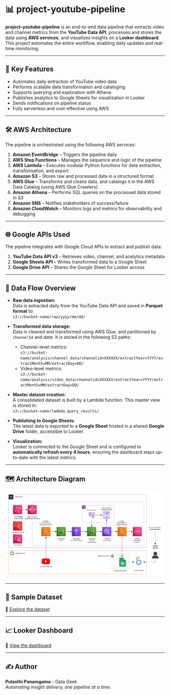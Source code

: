 # 📊 project-youtube-pipeline

**project-youtube-pipeline** is an end-to-end data pipeline that extracts video and channel metrics from the **YouTube Data API**, processes and stores the data using **AWS services**, and visualizes insights on a **Looker dashboard**. This project automates the entire workflow, enabling daily updates and real-time monitoring.

---

## 🚀 Key Features

- Automates daily extraction of YouTube video data  
- Performs scalable data transformation and cataloging  
- Supports querying and exploration with Athena  
- Publishes analytics to Google Sheets for visualization in Looker  
- Sends notifications on pipeline status  
- Fully serverless and cost-effective using AWS  

---

## 🛠️ AWS Architecture

The pipeline is orchestrated using the following AWS services:

1. **Amazon EventBridge** – Triggers the pipeline daily  
2. **AWS Step Functions** – Manages the sequence and logic of the pipeline  
3. **AWS Lambda** – Executes modular Python functions for data extraction, transformation, and export  
4. **Amazon S3** – Stores raw and processed data in a structured format  
5. **AWS Glue** – Transforms and cleans data, and catalogs it in the AWS Data Catalog (using AWS Glue Crawlers) 
6. **Amazon Athena** – Performs SQL queries on the processed data stored in S3
7. **Amazon SNS** – Notifies stakeholders of success/failure  
8. **Amazon CloudWatch** – Monitors logs and metrics for observability and debugging  

---

## 🌐 Google APIs Used

The pipeline integrates with Google Cloud APIs to extract and publish data:

1. **YouTube Data API v3** – Retrieves video, channel, and analytics metadata  
2. **Google Sheets API** – Writes transformed data to a Google Sheet  
3. **Google Drive API** – Shares the Google Sheet for Looker access  

---

## 🧱 Data Flow Overview

- **Raw data ingestion:**  
  Data is extracted daily from the YouTube Data API and saved in **Parquet format** to:  
  `s3://bucket-name/raw/yyyy/mm/dd/`  

- **Transformed data storage:**  
  Data is cleaned and transformed using AWS Glue, and partitioned by `channelId` and date. It is stored in the following S3 paths:
  - Channel-level metrics:  
    `s3://bucket-name/analysis/channel_data/channelid=XXXXXX/extractYear=YYYY/extractMonth=MM/extractDay=DD/`
  - Video-level metrics:  
    `s3://bucket-name/analysis/video_data/channelid=XXXXXX/extractYear=YYYY/extractMonth=MM/extractDay=DD/`

- **Master dataset creation:**  
  A consolidated dataset is built by a Lambda function. This master view is stored in:  
  `s3://bucket-name/lambda_query_results/`

- **Publishing to Google Sheets:**  
  The latest data is exported to a **Google Sheet** hosted in a shared **Google Drive** folder, accessible to Looker.

- **Visualization:**  
  Looker is connected to the Google Sheet and is configured to **automatically refresh every 4 hours**, ensuring the dashboard stays up-to-date with the latest metrics.

---

## 🗺️ Architecture Diagram

![alt text](https://github.com/panamgama/project-youtube-pipeline/blob/main/Flow-1.png "Architecture flow diagram")

---

## 📂 Sample Dataset

📎 <a href="https://docs.google.com/spreadsheets/d/1NEH8B7rigmO0bXc8RhGnYhc3kSwuLrGRsU0I-80r9CQ/edit?usp=sharing" target="_blank" rel="noopener noreferrer">Explore the dataset</a>

---

## 📈 Looker Dashboard

📎 <a href="https://lookerstudio.google.com/reporting/ee2852d5-50cf-4588-939f-266a045ac6cf/page/vk9FF" target="_blank" rel="noopener noreferrer">View the dashboard</a>

---

## ✍️ Author

**Pulasthi Panamgama** – Data Geek  
*Automating insight delivery, one pipeline at a time.*
